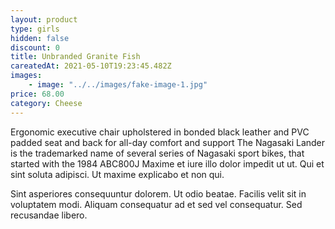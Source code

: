 ```yaml
---
layout: product
type: girls
hidden: false
discount: 0
title: Unbranded Granite Fish
careatedAt: 2021-05-10T19:23:45.482Z
images:
    - image: "../../images/fake-image-1.jpg"
price: 68.00
category: Cheese
---
```

Ergonomic executive chair upholstered in bonded black leather and PVC padded seat and back for all-day comfort and support
The Nagasaki Lander is the trademarked name of several series of Nagasaki sport bikes, that started with the 1984 ABC800J
Maxime et iure illo dolor impedit ut ut. Qui et sint soluta adipisci. Ut maxime explicabo et non qui.
 Sint asperiores consequuntur dolorem. Ut odio beatae. Facilis velit sit in voluptatem modi. Aliquam consequatur ad et sed vel consequatur. Sed recusandae libero.
